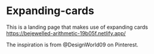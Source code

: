 # Expanding-cards
This is a landing page that makes use of expanding cards
 https://bejewelled-arithmetic-19b05f.netlify.app/

The inspiration is from @DesignWorld09 on Pinterest.
